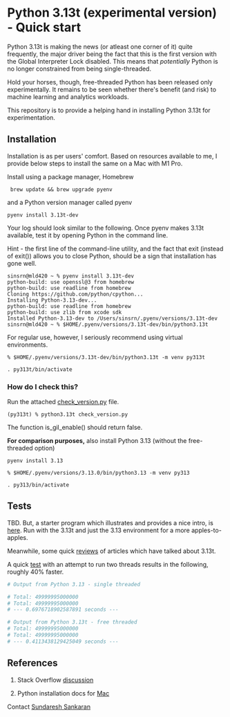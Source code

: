 # Python 3.13t (experimental version) - Quick start

Python 3.13t is making the news (or atleast one corner of it) quite frequently, the major driver being the fact that this is the first version with the Global Interpreter Lock disabled.  This means that *potentially* Python is no longer constrained from being single-threaded.

Hold your horses, though, free-threaded Python has been released only experimentally.  It remains to be seen whether there's benefit (and risk) to  machine learning and analytics workloads.

This repository is to provide a helping hand in installing Python 3.13t for experimentation.


## Installation

Installation is as per users' comfort.  Based on resources available to me, I provide below steps to install the same on a Mac with M1 Pro.

Install using a package manager, Homebrew


```
 brew update && brew upgrade pyenv
 ```

and a Python version manager called pyenv

 ```
pyenv install 3.13t-dev
 ```

Your log should look similar to the following.  Once pyenv makes 3.13t available, test it by opening Python in the command line.

Hint - the first line of the command-line utility, and the fact that exit (instead of exit()) allows you to close Python, should be a sign that installation has gone well.


```
sinsrn@mld420 ~ % pyenv install 3.13t-dev           
python-build: use openssl@3 from homebrew
python-build: use readline from homebrew
Cloning https://github.com/python/cpython...
Installing Python-3.13-dev...
python-build: use readline from homebrew
python-build: use zlib from xcode sdk
Installed Python-3.13-dev to /Users/sinsrn/.pyenv/versions/3.13t-dev
sinsrn@mld420 ~ % $HOME/.pyenv/versions/3.13t-dev/bin/python3.13t
```

For regular use, however, I seriously recommend using virtual environments.


```
% $HOME/.pyenv/versions/3.13t-dev/bin/python3.13t -m venv py313t

. py313t/bin/activate

```

### How do I check this?

Run the attached [check_version.py](./check_version.py) file.

```
(py313t) % python3.13t check_version.py
```

The function is_gil_enable() should return false.


**For comparison purposes,** also install Python 3.13 (without the free-threaded option)

```
pyenv install 3.13

% $HOME/.pyenv/versions/3.13.0/bin/python3.13 -m venv py313

. py313/bin/activate

```

## Tests

TBD.  But, a starter program which illustrates and provides a nice intro, is [here](./gil_thread_example.py). Run with the 3.13t and just the 3.13 environment for a more apples-to-apples.

Meanwhile, some quick [reviews](./Review.md) of articles which have talked about 3.13t.

A quick [test](./gil_thread_example.py) with an attempt to run two threads results in the following, roughly 40% faster.

```python
# Output from Python 3.13 - single threaded

# Total: 49999995000000
# Total: 49999995000000
# --- 0.6976718902587891 seconds ---

# Output from Python 3.13t - free threaded
# Total: 49999995000000
# Total: 49999995000000
# --- 0.4113438129425049 seconds ---
```

 ## References

 1. Stack Overflow [discussion](https://stackoverflow.com/questions/79122522/how-to-disable-the-gil-in-python3-13)

 2. Python installation docs for [Mac](https://docs.python.org/3/using/mac.html)


 Contact
[Sundaresh Sankaran](sundaresh.sankaran@sas.com)

